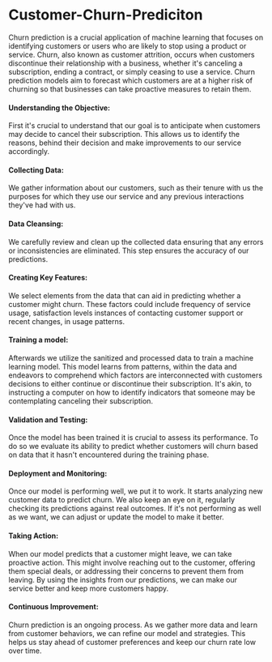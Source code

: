 # Customer-Churn-Prediciton
Churn prediction is a crucial application of machine learning that focuses on identifying customers or users who are likely to stop using a product or service. Churn, also known as customer attrition, occurs when customers discontinue their relationship with a business, whether it's canceling a subscription, ending a contract, or simply ceasing to use a service. Churn prediction models aim to forecast which customers are at a higher risk of churning so that businesses can take proactive measures to retain them.

#### Understanding the Objective:
First it's crucial to understand that our goal is to anticipate when customers may decide to cancel their subscription. This allows us to identify the reasons, behind their decision and make improvements to our service accordingly.

#### Collecting Data:
We gather information about our customers, such as their tenure with us the purposes for which they use our service and any previous interactions they've had with us.

#### Data Cleansing:
We carefully review and clean up the collected data ensuring that any errors or inconsistencies are eliminated. This step ensures the accuracy of our predictions.

#### Creating Key Features:
We select elements from the data that can aid in predicting whether a customer might churn. These factors could include frequency of service usage, satisfaction levels instances of contacting customer support or recent changes, in usage patterns.

#### Training a model:
Afterwards we utilize the sanitized and processed data to train a machine learning model. This model learns from patterns, within the data and endeavors to comprehend which factors are interconnected with customers decisions to either continue or discontinue their subscription. It's akin, to instructing a computer on how to identify indicators that someone may be contemplating canceling their subscription.

#### Validation and Testing:
Once the model has been trained it is crucial to assess its performance. To do so we evaluate its ability to predict whether customers will churn based on data that it hasn't encountered during the training phase.

#### Deployment and Monitoring:
Once our model is performing well, we put it to work. It starts analyzing new customer data to predict churn. We also keep an eye on it, regularly checking its predictions against real outcomes. If it's not performing as well as we want, we can adjust or update the model to make it better.

#### Taking Action:
When our model predicts that a customer might leave, we can take proactive action. This might involve reaching out to the customer, offering them special deals, or addressing their concerns to prevent them from leaving. By using the insights from our predictions, we can make our service better and keep more customers happy.

#### Continuous Improvement:
Churn prediction is an ongoing process. As we gather more data and learn from customer behaviors, we can refine our model and strategies. This helps us stay ahead of customer preferences and keep our churn rate low over time.


